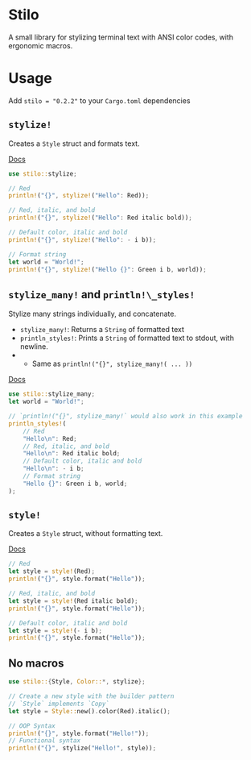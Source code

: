 # Stilo

A small library for stylizing terminal text with ANSI color codes, with ergonomic macros.

# Usage

Add `stilo = "0.2.2"` to your `Cargo.toml` dependencies

## `stylize!`

Creates a `Style` struct and formats text.

[Docs](https://docs.rs/stilo/latest/stilo/macro.stylize.html)

```rust
use stilo::stylize;

// Red
println!("{}", stylize!("Hello": Red));

// Red, italic, and bold
println!("{}", stylize!("Hello": Red italic bold));

// Default color, italic and bold
println!("{}", stylize!("Hello": - i b));

// Format string
let world = "World!";
println!("{}", stylize!("Hello {}": Green i b, world));
```

## `stylize_many!` and `println!\_styles!`

Stylize many strings individually, and concatenate.

- `stylize_many!`: Returns a `String` of formatted text
- `println_styles!`: Prints a `String` of formatted text to stdout, with newline.
- - Same as `println!("{}", stylize_many!( ... ))`

[Docs](https://docs.rs/stilo/latest/stilo/macro.stylize_many.html)

```rust
use stilo::stylize_many;
let world = "World!";

// `println!("{}", stylize_many!` would also work in this example
println_styles!(
    // Red
    "Hello\n": Red;
    // Red, italic, and bold
    "Hello\n": Red italic bold;
    // Default color, italic and bold
    "Hello\n": - i b;
    // Format string
    "Hello {}": Green i b, world;
);
```

## `style!`

Creates a `Style` struct, without formatting text.

[Docs](https://docs.rs/stilo/latest/stilo/macro.style.html)

```rust
// Red
let style = style!(Red);
println!("{}", style.format("Hello"));

// Red, italic, and bold
let style = style!(Red italic bold);
println!("{}", style.format("Hello"));

// Default color, italic and bold
let style = style!(- i b);
println!("{}", style.format("Hello"));
```

## No macros

```rust
use stilo::{Style, Color::*, stylize};

// Create a new style with the builder pattern
// `Style` implements `Copy`
let style = Style::new().color(Red).italic();

// OOP Syntax
println!("{}", style.format("Hello!"));
// Functional syntax
println!("{}", stylize("Hello!", style));
```
